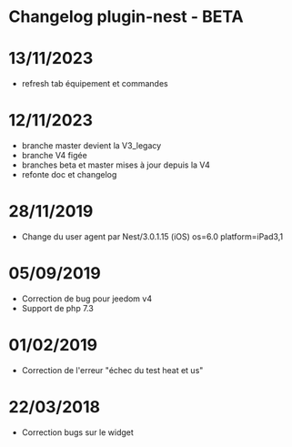 Changelog plugin-nest - BETA
=============

# 13/11/2023

- refresh tab équipement et commandes

# 12/11/2023

- branche master devient la V3_legacy
- branche V4 figée
- branches beta et master mises à jour depuis la V4
- refonte doc et changelog

# 28/11/2019

- Change du user agent par Nest/3.0.1.15 (iOS) os=6.0 platform=iPad3,1

# 05/09/2019

- Correction de bug pour jeedom v4
- Support de php 7.3

# 01/02/2019

- Correction de l'erreur "échec du test heat et us"

# 22/03/2018

-  Correction bugs sur le widget
